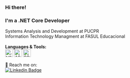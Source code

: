 ### Hi there!
### I'm a .NET Core Developer
 Systems Analysis and Development at PUCPR<br>
 Information Technology Managment at FASUL Educacional<br><br>
**Languages & Tools:** <br>
[]()
<img src="https://img.shields.io/badge/.NET CORE-512BD4?style=for-the-badge&logo=dotnet&logoColor=white" alt=".NET logo" title=".NET" height="25" />
<img src="https://img.shields.io/badge/ASP.NET MVC-512BD4?style=for-the-badge&logo=asptnetmvc&logoColor=white" alt="ASP.NET logo" title="ASP.NET" height="25" />
<img src="https://img.shields.io/badge/Microsoft%20SQL%20Server-CC2927?style=for-the-badge&logo=microsoft%20sql%20server&logoColor=white" alt="SQL Server logo" title="SQL Server" height="25" />

📩 Reach me on:<br>
[![Linkedin Badge](https://img.shields.io/badge/-LinkedIn-blue?style=flat-square&logo=Linkedin&logoColor=white&link=https://www.linkedin.com/in/maikelkruger/?locale=en_US)](https://www.linkedin.com/in/maikelkruger/?locale=pt_br)
